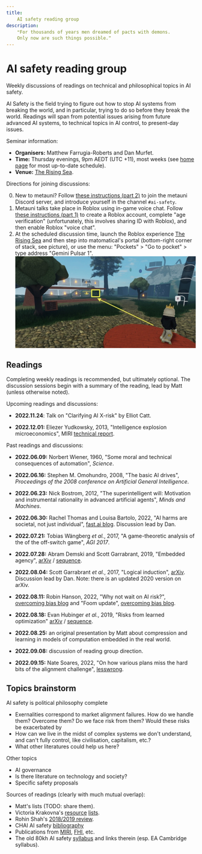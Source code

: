```yaml
---
title:
    AI safety reading group
description:
    ❝For thousands of years men dreamed of pacts with demons.
    Only now are such things possible.❞
---
```

    
<!--
`You are worse than a fool,' Michéle said, getting to her
feet, the pistol in her hand.  `You have no care for your species. 
For thousands of years men dreamed of pacts with demons. 
Only now are such things possible.  And what would you be
paid with?  What would your price be, for aiding this thing to
free itself and grow?'

---William Gibson, <i>Neuromancer</i>
-->

AI safety reading group
=======================

Weekly discussions of readings on technical and philosophical topics in
AI safety.

AI Safety is the field trying to figure out how to stop AI systems from
breaking the world, and in particular, trying to do so before they break
the world.
Readings will span from potential issues arising from future advanced
AI systems, to technical topics in AI control, to present-day issues.

Seminar information:

* **Organisers:**
  Matthew Farrugia-Roberts and Dan Murfet.
* **Time:**
  Thursday evenings, 9pm AEDT (UTC +11), most weeks
  (see [home page](/) for most up-to-date schedule).
* **Venue:**
  [The Rising Sea](https://www.roblox.com/games/8165217582/The-Rising-Sea).

Directions for joining discussions:

0. New to metauni?
   Follow [these instructions (part 2)](/posts/instructions/instructions)
   to join the metauni Discord server, and introduce yourself in the channel
   `#ai-safety`.
1. Metauni talks take place in Roblox using in-game voice chat.
   Follow [these instructions (part 1)](/posts/instructions/instructions)
   to create a Roblox account, complete "age verification" (unfortunately,
   this involves sharing ID with Roblox), and then enable Roblox "voice chat".
2. At the scheduled discussion time, launch the Roblox experience
   [The Rising Sea](https://www.roblox.com/games/8165217582/The-Rising-Sea)
   and then step into matomatical's portal (bottom-right corner of stack, see
   picture),
   or use the menu: "Pockets" > "Go to pocket" > type address "Gemini Pulsar 1".
   ![](map.jpg)

Readings
--------

Completing weekly readings is recommended, but ultimately optional.
The discussion sessions begin with a summary of the reading, lead by Matt
(unless otherwise noted).

Upcoming readings and discussions:

* **2022.11.24**:
  Talk on "Clarifying AI X-risk" by Elliot Catt.

* **2022.12.01:**
  Eliezer Yudkowsky,
  2013,
  "Intelligence explosion microeconomics",
  MIRI [technical report](https://intelligence.org/files/IEM.pdf).

Past readings and discussions:

* **2022.06.09:**
  Norbert Wiener,
  1960,
  "Some moral and technical consequences of automation",
  *Science*.

* **2022.06.16:**
  Stephen M. Omohundro,
  2008,
  "The basic AI drives",
  *Proceedings of the 2008 conference on Artificial General Intelligence*.

* **2022.06.23:**
  Nick Bostrom,
  2012,
  "The superintelligent will: Motivation and instrumental rationality in
  advanced artificial agents",
  *Minds and Machines*.

* **2022.06.30:**
  Rachel Thomas and Louisa Bartolo,
  2022,
  "AI harms are societal, not just individual",
  [fast.ai blog](https://www.fast.ai/2022/05/17/societal-harms/).
  Discussion lead by Dan.

* **2022.07.21:**
  Tobias Wängberg *et al.*,
  2017,
  "A game-theoretic analysis of the of the off-switch game",
  *AGI 2017*.

* **2022.07.28:**
  Abram Demski and Scott Garrabrant,
  2019,
  "Embedded agency",
  [arXiv](https://arxiv.org/abs/1902.09469)
  / [sequence](https://www.lesswrong.com/s/Rm6oQRJJmhGCcLvxh).

* **2022.08.04:**
  Scott Garrabrant *et al.*,
  2017,
  "Logical induction",
  [arXiv](https://arxiv.org/abs/1609.03543v4).
  Discussion lead by Dan.
  Note: there is an updated 2020 version on arXiv.

* **2022.08.11:**
  Robin Hanson,
  2022,
  "Why not wait on AI risk?",
  [overcoming bias blog](https://www.overcomingbias.com/2022/06/why-not-wait-on-ai-risk.html)
  and
  "Foom update",
  [overcoming bias blog](https://www.overcomingbias.com/2022/05/foom-update.html).

* **2022.08.18:**
  Evan Hubinger *et al.*,
  2019,
  "Risks from learned optimization"
  [arXiv](https://arxiv.org/abs/1906.01820)
  / [sequence](https://www.lesswrong.com/s/r9tYkB2a8Fp4DN8yB).

* **2022.08.25:**
  an original presentation by Matt about compression and learning in models
  of computation embedded in the real world.

* **2022.09.08:**
  discussion of reading group direction.

* **2022.09.15:**
  Nate Soares,
  2022,
  "On how various plans miss the hard bits of the alignment challenge",
  [lesswrong](https://www.lesswrong.com/posts/3pinFH3jerMzAvmza/on-how-various-plans-miss-the-hard-bits-of-the-alignment).

Topics brainstorm
-----------------

AI safety is political philosophy complete

* Exernalities correspond to market alignment failures. How do we handle
  them? Overcome them? Do we face risk from them? Would these risks be
  exacerbated by 
* How can we live in the midst of complex systems we don't understand, and
  can't fully control, like civilisation, capitalism, etc.?
* What other literatures could help us here?

Other topics

* AI governance
* Is there literature on technology and society?
* Specific safety proposals

Sources of readings (clearly with much mutual overlap):

* Matt's lists (TODO: share them).
* Victoria Krakovna's
  [resource](https://vkrakovna.wordpress.com/2016/02/28/introductory-resources-on-ai-safety-research/)
  [lists](https://vkrakovna.wordpress.com/ai-safety-resources/).
* Rohin Shah's
  [2018/2019 review](https://www.alignmentforum.org/posts/dKxX76SCfCvceJXHv/ai-alignment-2018-19-review).
* CHAI AI safety [bibliography](https://humancompatible.ai/bibliography)
* Publications from
  [MIRI](https://intelligence.org/research/#publications),
  [FHI](http://www.fhi.ox.ac.uk/publications/), etc.
* The old 80kh AI safety
  [syllabus](https://80000hours.org/articles/ai-safety-syllabus/)
  and links therein (esp. EA Cambridge syllabus).
